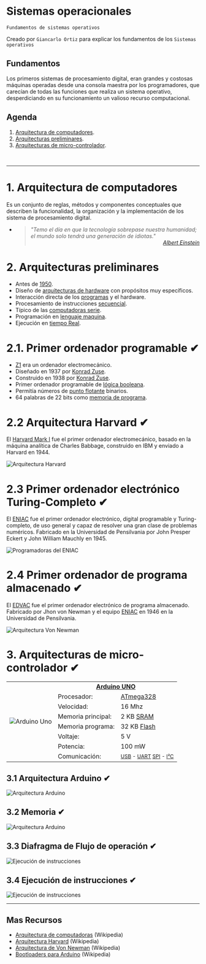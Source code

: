 # Sistemas operacionales
<p><code>Fundamentos de sistemas operativos</code></p>
<p>Creado por <code>Giancarlo Ortiz</code> para explicar los fundamentos de los <code>Sistemas operativos</code></p>

## Fundamentos
Los primeros sistemas de procesamiento digital, eran grandes y costosas máquinas operadas desde una consola maestra por los programadores, que carecían de todas las funciones que realiza un sistema operativo, desperdiciando en su funcionamiento un valioso recurso computacional.

## Agenda
1. [Arquitectura de computadores](#1-arquitectura-de-computadores).
1. [Arquitecturas preliminares](#2-arquitecturas-preliminares).
1. [Arquitecturas de micro-controlador](#3-arquitecturas-de-micro-controlador).

<br>


---
# 1. Arquitectura de computadores
Es un conjunto de reglas, métodos y componentes conceptuales que describen la funcionalidad, la organización y la implementación de los sistema de procesamiento digital.
 
* ><i>"Temo el día en que la tecnología sobrepase nuestra humanidad; el mundo solo tendrá una generación de idiotas."</i><br>
<cite style="display:block; text-align: right">[Albert Einstein](https://es.wikipedia.org/wiki/Albert_Einstein)</cite>


# 2. Arquitecturas preliminares
* Antes de [1950][2_0].
* Diseño de [arquitecturas de hardware][2_1] con propósitos muy específicos.
* Interacción directa de los [programas][2_2] y el hardware.
* Procesamiento de instrucciones [secuencial][2_3].
* Típico de las [computadoras serie][2_4].
* Programación en [lenguaje maquina][2_5].
* Ejecución en [tiempo Real][2_6].


# 2.1. Primer ordenador programable ✔
* [Z1][21_0] era un ordenador electromecánico.
* Diseñado en 1937 por [Konrad Zuse][21_1].
* Construido en 1938 por [Konrad Zuse][21_1].
* Primer ordenador programable de [lógica booleana][21_2].
* Permitía números de [punto flotante][21_3] binarios.
* 64 palabras de 22 bits como [memoria de programa][21_4].


# 2.2 Arquitectura Harvard ✔
El [Harvard Mark I][22_0] fue el primer ordenador electromecánico, basado en la máquina analítica de Charles Babbage, construido en IBM y enviado a Harvard en 1944.

![Arquitectura Harvard](img/z1_architecture.svg "Arquitectura Harvard")

[22_0]:https://es.wikipedia.org/wiki/Harvard_Mark_I


# 2.3 Primer ordenador electrónico Turing-Completo ✔
El [ENIAC][23_0] fue el primer ordenador electrónico, digital programable y Turing-completo, de uso general y capaz de resolver una gran clase de problemas numéricos. Fabricado en la Universidad de Pensilvania por John Presper Eckert y John William Mauchly en 1945.

![Programadoras del ENIAC](img/first_female_programers.png "Mujeres ENIAC")

[23_0]:https://es.wikipedia.org/wiki/ENIAC


# 2.4 Primer ordenador de programa almacenado ✔
El [EDVAC][24_0] fue el primer ordenador electrónico de programa almacenado. Fabricado por Jhon von Newman y el equipo [ENIAC][23_0] en 1946 en la Universidad de Pensilvania.

![Arquitectura Von Newman](img/edvac_architecture.svg "Arquitectura EDVAC")

[24_0]:https://es.wikipedia.org/wiki/EDVAC


# 3. Arquitecturas de micro-controlador ✔

<table>
	<tr >
	 <td rowspan="9"> <img src="img/arduino_uno.png" alt="Arduino Uno"> </td>
	 <td colspan="2" style="text-align: center;">
 <a href="https://es.wikipedia.org/wiki/Arduino_Uno">
 <b>Arduino UNO</b>
 </a>
 </td>
	</tr>
 <tr >
	 <td>Procesador:</td>
	 <td><a href="https://es.wikipedia.org/wiki/Atmega328">ATmega328</a> </td>
	</tr>
 <tr >
	 <td>Velocidad:</td>
	 <td>16 Mhz</td>
	</tr>
 <tr >
	 <td>Memoria principal:</td>
	 <td>2 KB 
 <a href="https://es.wikipedia.org/wiki/SRAM">SRAM</a>
 </td>
	</tr>
 <tr >
	 <td>Memoria programa:</td>
	 <td>32 KB 
 <a href="https://es.wikipedia.org/wiki/Memoria_flash">Flash</a>
 </td>
	</tr>
 <tr >
	 <td>Voltaje:</td>
	 <td>5 V</td>
	</tr>
 <tr >
	 <td>Potencia:</td>
	 <td>100 mW</td>
	</tr>
 <tr >
	 <td>Comunicación:</td>
	 <td><small>
 <a href="https://es.wikipedia.org/wiki/Universal_Serial_Bus">USB</a> -
 <a href="https://es.wikipedia.org/wiki/Universal_Asynchronous_Receiver-Transmitter">UART</a>
 <a href="https://es.wikipedia.org/wiki/Serial_Peripheral_Interface">SPI</a> -
 <a href="https://es.wikipedia.org/wiki/I%C2%B2C">I²C</a></small>
 </td>
	</tr>
</table>


## 3.1 Arquitectura Arduino ✔
![Arquitectura Arduino](img/arduino_architecture.svg "Arquitectura Arduino")


## 3.2 Memoria ✔
![Arquitectura Arduino](img/arduino_memory.svg "Memory Arduino")


## 3.3 Diafragma de Flujo de operación ✔
![Ejecución de instrucciones](img/arduino_uno_flow.png "Ejecución de instrucciones")


## 3.4 Ejecución de instrucciones ✔
![Ejecución de instrucciones](img/fetch_execute.svg "Ejecución de instrucciones")


[2_0]:https://es.wikipedia.org/wiki/Categor%C3%ADa:Ordenadores_de_la_d%C3%A9cada_de_1940
[2_1]:https://es.wikipedia.org/wiki/Arquitectura_de_computadoras
[2_2]:https://es.wikipedia.org/wiki/Programa_inform%C3%A1tico
[2_3]:https://es.wikipedia.org/wiki/Estructuras_de_control#Ejecuci%C3%B3n_secuencial
[2_4]:https://en.wikipedia.org/wiki/Serial_computer
[2_5]:https://es.wikipedia.org/wiki/Lenguaje_de_m%C3%A1quina
[2_6]:https://es.wikipedia.org/wiki/Tiempo_real
[21_0]:https://es.wikipedia.org/wiki/Z1
[21_1]:https://es.wikipedia.org/wiki/Konrad_Zuse
[21_2]:https://es.wikipedia.org/wiki/%C3%81lgebra_de_Boole
[21_3]:https://es.wikipedia.org/wiki/Coma_flotante
[21_4]:https://es.wikipedia.org/wiki/Memoria_de_solo_lectura


---
## Mas Recursos
- [Arquitectura de computadoras](https://es.wikipedia.org/wiki/Arquitectura_de_computadoras) (Wikipedia)
- [Arquitectura Harvard](https://es.wikipedia.org/wiki/Arquitectura_Harvard) (Wikipedia)
- [Arquitectura de Von Newman](https://es.wikipedia.org/wiki/Arquitectura_de_Von_Neumann) (Wikipedia)
- [Bootloaders para Arduino](https://github.com/arduino/ArduinoCore-avr/tree/master/bootloaders) (Wikipedia)